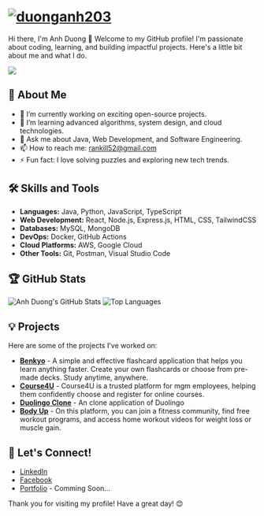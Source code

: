 # [![duonganh203](https://i.imgur.com/an1XXXl.png)](#)

Hi there, I'm Anh Duong 👋 Welcome to my GitHub profile! I'm passionate about coding, learning, and building impactful projects. Here's a little bit about me and what I do.


![](https://komarev.com/ghpvc/?username=duonganh203)

## 🚀 About Me
- 🔭 I’m currently working on exciting open-source projects.
- 🌱 I’m learning advanced algorithms, system design, and cloud technologies.
- 💬 Ask me about Java, Web Development, and Software Engineering.
- 📫 How to reach me: [rankill52@gmail.com](mailto:rankill52@gmail.com)
- ⚡ Fun fact: I love solving puzzles and exploring new tech trends.

## 🛠️ Skills and Tools
- **Languages:** Java, Python, JavaScript, TypeScript
- **Web Development:** React, Node.js, Express.js, HTML, CSS, TailwindCSS
- **Databases:** MySQL, MongoDB
- **DevOps:** Docker, GitHub Actions
- **Cloud Platforms:** AWS, Google Cloud
- **Other Tools:** Git, Postman, Visual Studio Code

## 🏆 GitHub Stats

![Anh Duong's GitHub Stats](https://github-readme-stats.vercel.app/api?username=duonganh203&show_icons=true&theme=radical)
![Top Languages](https://github-readme-stats.vercel.app/api/top-langs/?username=duonganh203&layout=compact&theme=radical)

## 💡 Projects
Here are some of the projects I've worked on:
- [**Benkyo**](https://github.com/duonganh203/benkyo) - A simple and effective flashcard application that helps you learn anything faster. Create your own flashcards or choose from pre-made decks. Study anytime, anywhere.
- [**Course4U**](https://github.com/duonganh203/course-4-u) - Course4U is a trusted platform for mgm employees, helping them confidently choose and register for online courses.
- [**Duolingo Clone**](https://github.com/duonganh203/duolingo-clone) - An clone application of Duolingo
- [**Body Up**](https://github.com/duonganh203/body-up-fe) - On this platform, you can join a fitness community, find free workout programs, and access home workout videos for weight loss or muscle gain.

## 🤝 Let's Connect!
- [LinkedIn](https://www.linkedin.com/in/anhduong2003/)
- [Facebook](https://www.linkedin.com/in/anhduong2003/)
- [Portfolio](#) - Comming Soon...

Thank you for visiting my profile! Have a great day! 😊
